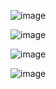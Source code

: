 ![image](https://github.com/user-attachments/assets/fbe9f2aa-367e-4383-a8b2-326d9d2558dd)

![image](https://github.com/user-attachments/assets/43b269c4-57be-4bc1-8a43-17f688288d18)

![image](https://github.com/user-attachments/assets/f2b293c2-5a9e-44d1-8d11-306e5752de69)

![image](https://github.com/user-attachments/assets/250e5bfb-c670-404f-afe2-5d864e778b82)



